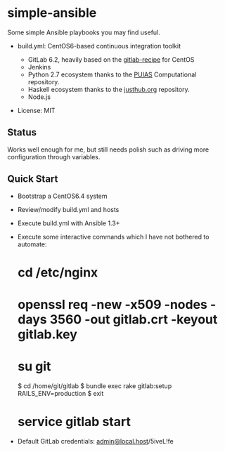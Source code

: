 simple-ansible
=================

Some simple Ansible playbooks you may find useful.

* build.yml: CentOS6-based continuous integration toolkit

    * GitLab 6.2, heavily based on the [gitlab-recipe][1] for CentOS
    * Jenkins
    * Python 2.7 ecosystem thanks to the [PUIAS][2] Computational repository.
    * Haskell ecosystem thanks to the [justhub.org][3] repository.
    * Node.js

* License: MIT

[1]: https://github.com/gitlabhq/gitlab-recipes/tree/master/install/centos
[2]: http://springdale.math.ias.edu/wiki/YumRepositories6
[3]: http://www.justhub.org

Status
---------

Works well enough for me, but still needs polish such as driving more configuration through
variables.

Quick Start
------------

* Bootstrap a CentOS6.4 system
* Review/modify build.yml and hosts
* Execute build.yml with Ansible 1.3+
* Execute some interactive commands which I have not bothered to automate:

    # cd /etc/nginx
    # openssl req -new -x509 -nodes -days 3560 -out gitlab.crt -keyout gitlab.key
    # su git
    $ cd /home/git/gitlab
    $ bundle exec rake gitlab:setup RAILS_ENV=production
    $ exit
    # service gitlab start

* Default GitLab credentials: admin@local.host/5iveL!fe
